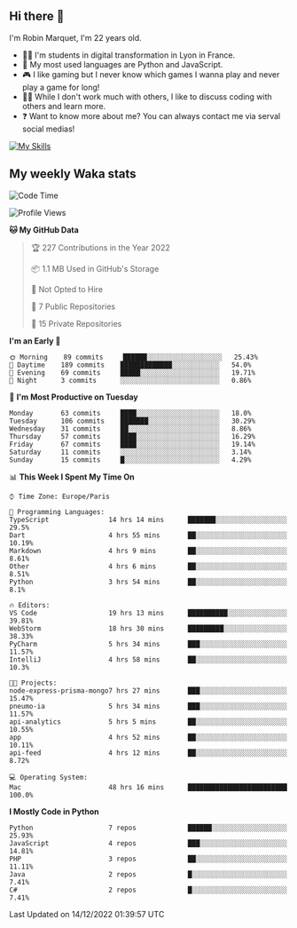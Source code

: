## Hi there 👋

I'm Robin Marquet, I'm 22 years old.

- 👨‍💻 I'm students in digital transformation in Lyon in France.
- 🌱 My most used languages are Python and JavaScript.
- 🎮 I like gaming but I never know which games I wanna play and never play a game for long!
- 👯‍♀️ While I don't work much with others, I like to discuss coding with others and learn more.
- ❓ Want to know more about me? You can always contact me via serval social medias!

[![My Skills](https://skillicons.dev/icons?i=js,html,css,docker,express,figma,firebase,graphql,mongodb,mysql,nodejs,py,react,ts,vue)](https://skillicons.dev)

## My weekly Waka stats

<!--START_SECTION:waka-->
![Code Time](http://img.shields.io/badge/Code%20Time-3%2C027%20hrs%2035%20mins-blue)

![Profile Views](http://img.shields.io/badge/Profile%20Views-0-blue)

**🐱 My GitHub Data** 

> 🏆 227 Contributions in the Year 2022
 > 
> 📦 1.1 MB Used in GitHub's Storage 
 > 
> 🚫 Not Opted to Hire
 > 
> 📜 7 Public Repositories 
 > 
> 🔑 15 Private Repositories  
 > 
**I'm an Early 🐤** 

```text
🌞 Morning    89 commits     ██████░░░░░░░░░░░░░░░░░░░   25.43% 
🌆 Daytime    189 commits    █████████████░░░░░░░░░░░░   54.0% 
🌃 Evening    69 commits     █████░░░░░░░░░░░░░░░░░░░░   19.71% 
🌙 Night      3 commits      ░░░░░░░░░░░░░░░░░░░░░░░░░   0.86%

```
📅 **I'm Most Productive on Tuesday** 

```text
Monday       63 commits     ████░░░░░░░░░░░░░░░░░░░░░   18.0% 
Tuesday      106 commits    ███████░░░░░░░░░░░░░░░░░░   30.29% 
Wednesday    31 commits     ██░░░░░░░░░░░░░░░░░░░░░░░   8.86% 
Thursday     57 commits     ████░░░░░░░░░░░░░░░░░░░░░   16.29% 
Friday       67 commits     ████░░░░░░░░░░░░░░░░░░░░░   19.14% 
Saturday     11 commits     ░░░░░░░░░░░░░░░░░░░░░░░░░   3.14% 
Sunday       15 commits     █░░░░░░░░░░░░░░░░░░░░░░░░   4.29%

```


📊 **This Week I Spent My Time On** 

```text
⌚︎ Time Zone: Europe/Paris

💬 Programming Languages: 
TypeScript               14 hrs 14 mins      ███████░░░░░░░░░░░░░░░░░░   29.5% 
Dart                     4 hrs 55 mins       ██░░░░░░░░░░░░░░░░░░░░░░░   10.19% 
Markdown                 4 hrs 9 mins        ██░░░░░░░░░░░░░░░░░░░░░░░   8.61% 
Other                    4 hrs 6 mins        ██░░░░░░░░░░░░░░░░░░░░░░░   8.51% 
Python                   3 hrs 54 mins       ██░░░░░░░░░░░░░░░░░░░░░░░   8.1%

🔥 Editors: 
VS Code                  19 hrs 13 mins      ██████████░░░░░░░░░░░░░░░   39.81% 
WebStorm                 18 hrs 30 mins      █████████░░░░░░░░░░░░░░░░   38.33% 
PyCharm                  5 hrs 34 mins       ███░░░░░░░░░░░░░░░░░░░░░░   11.57% 
IntelliJ                 4 hrs 58 mins       ██░░░░░░░░░░░░░░░░░░░░░░░   10.3%

🐱‍💻 Projects: 
node-express-prisma-mongo7 hrs 27 mins       ███░░░░░░░░░░░░░░░░░░░░░░   15.47% 
pneumo-ia                5 hrs 34 mins       ███░░░░░░░░░░░░░░░░░░░░░░   11.57% 
api-analytics            5 hrs 5 mins        ██░░░░░░░░░░░░░░░░░░░░░░░   10.55% 
app                      4 hrs 52 mins       ██░░░░░░░░░░░░░░░░░░░░░░░   10.11% 
api-feed                 4 hrs 12 mins       ██░░░░░░░░░░░░░░░░░░░░░░░   8.72%

💻 Operating System: 
Mac                      48 hrs 16 mins      █████████████████████████   100.0%

```

**I Mostly Code in Python** 

```text
Python                   7 repos             ██████░░░░░░░░░░░░░░░░░░░   25.93% 
JavaScript               4 repos             ███░░░░░░░░░░░░░░░░░░░░░░   14.81% 
PHP                      3 repos             ██░░░░░░░░░░░░░░░░░░░░░░░   11.11% 
Java                     2 repos             █░░░░░░░░░░░░░░░░░░░░░░░░   7.41% 
C#                       2 repos             █░░░░░░░░░░░░░░░░░░░░░░░░   7.41%

```



 Last Updated on 14/12/2022 01:39:57 UTC
<!--END_SECTION:waka-->
